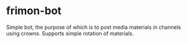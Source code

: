 # frimon-bot

Simple bot, the purpose of which is to post media materials in channels using crowns. Supports simple rotation of materials.